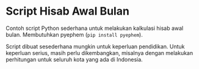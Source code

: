 Script Hisab Awal Bulan
=======================

Contoh script Python sederhana untuk melakukan kalkulasi hisab awal bulan. Membutuhkan pyephem (`pip install pyephem`).

Script dibuat sesederhana mungkin untuk keperluan pendidikan. Untuk keperluan serius, masih perlu dikembangkan, misalnya dengan melakukan perhitungan untuk seluruh kota yang ada di Indonesia.